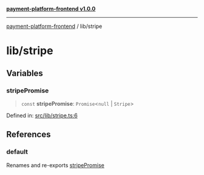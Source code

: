 [**payment-platform-frontend v1.0.0**](../README.md)

***

[payment-platform-frontend](../README.md) / lib/stripe

# lib/stripe

## Variables

### stripePromise

> `const` **stripePromise**: `Promise`\<`null` \| `Stripe`\>

Defined in: [src/lib/stripe.ts:6](https://github.com/lsendel/sass/blob/main/frontend/src/lib/stripe.ts#L6)

## References

### default

Renames and re-exports [stripePromise](#stripepromise)
